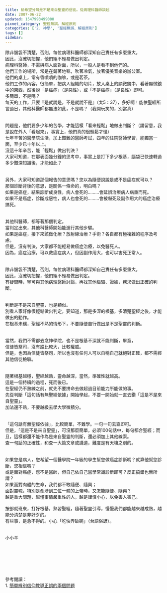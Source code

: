 ```yaml
---
title: 給希望分辨是不是來自聖靈的信徒。從病理科醫師談起
date: 2007-06-22
updated: 1547993499000
pixnet_category: 聖經無誤、解經原則
categories: ['2. 神學', '聖經無誤、解經原則']
tags: []
sidebar: 
---
```


<p>除非腦袋不清楚，否則，每位病理科醫師都深知自己責任有多麼重大。<br/>因此，沒確切把握，他們絕不輕易做出判定。<br/><!--more-->病理科醫師，不需與病人面對面，所以，一般人是看不到他們的。<br/>他們工作的場所，常是在鋪著地毯，吹著冷氣，放著優美音樂的辦公室。<br/>他們的桌上，常有香噴噴的咖啡，或是茗茶。<br/>他們工作的內容，很簡單，把病人組織的切片，放入桌上的顯微鏡中，看著顯微鏡中的東西，然後說「是癌症」（是惡性），或「不是癌症」（是良性）即可。<br/>多簡單，不是嗎？<br/>每天的工作，只要『是就說是，不是就說不是』（太5：37），多好啊！能依聖經所言過日，其他科醫師都無法如此，不是嗎？（我開玩笑的，別當真）<br/><br/><br/>問題是，他們要多少年的苦學，才能這樣「看來輕鬆」地做出判斷？（請留意，我是說在外人「看起來」，事實上，他們真的很輕鬆才怪）<br/>七年辛苦的醫學院生活，加上艱難的醫師考試，四年的住院醫師學習，能獨當一面，至少已十年以上。<br/>沒這十年辛苦，能「輕鬆」做出判決？<br/>大家可知道，在那表面幾分鐘的思考中，事實上是打下多少根基，腦袋已快速轉過多少艱深知識後，才能如此？<br/><br/><br/>另外，大家可知道那個報告的意思嗎？您以為隨便說說是或不是癌症就可以？<br/>那個診斷背後的意思，是關係一條命的，明白嗎？<br/>如果是癌症，結果診斷成良性，病人會死的………會延誤治療病人病重而死。<br/>如果不是癌症，診斷成惡性，病人也會死的………會被嚇死及副作用大的癌症治療搞死。<br/><br/><br/>其他科醫師，都等著那個判定。<br/>當判定出來，其他科醫師開始能進行其他步驟。<br/>如果是癌症，接下來該做化療？放射線治療？手術？各自都有極複雜的程序及考慮。<br/>但是，沒有判決，大家都不能輕易做癌症治療，以免醫死人。<br/>因為，癌症治療，可以救癌症病人，但因副作用大，也可以害死正常人。<br/><br/><br/>除非腦袋不清楚，否則，每位病理科醫師都深知自己責任有多麼重大。<br/>因此，沒確切把握，他們絕不輕易做出判定。<br/>有疑問時，寧可與其他病理醫師討論，再找其他檢驗、證據，務求做出正確的判斷。<br/><br/><br/>判斷是不是來自聖靈，也是類似。<br/>別看人家好像很輕鬆做出判定，要知道，那是多深的根基，多清楚聖經之後，才能做出的動作。<br/>在根基未穩，聖經不熟的情形下，不要隨便自行做出是不是聖靈的判斷。<br/><br/><br/>當然，我們不需都去念神學院，也不是根基不深就不能判斷，畢竟，<br/>信徒皆祭司，沒有誰比較大，比較權威。<br/>但是，也因為信徒皆祭司，所以也沒有任何人可以自稱自己就絕對正確，都不需經其他信徒檢驗。<br/><br/><br/>隨著根基越穩，聖經越熟，靈命越深，當然，準確性就越高。<br/>這是一個持續的過程，死而後已。<br/>在聖經仍不熟練之前，就先不要拼命去做超過目前能力所能做的事。<br/>先從判斷「這句話有無聖經依據」開始學起，不要一開始就一直去鑽「這是不是來自聖靈」。<br/>加法還不熟，不要越級去學大學微積分。<br/><br/><br/>「這句話有無聖經依據」，比較簡單，不難學。一句一句去查即可。<br/>但是，「這是不是來自聖靈」，可沒那麼簡單，必須100句話中，每句都合聖經；而且，這樣都還不能作為是來自聖靈的判斷，還必須加上其他線索。<br/>查一句話的正確性，和查一大篇文章或講道，難度是有天壤之別的。<br/><br/><br/>如果您是病人，您希望一個醫學院一年級的學生幫您做癌症診斷嗎？就算他幫您診斷，您相信嗎？<br/>或是面對癌症，您不是醫師，但自己依自己醫學常識診斷即可？反正搞錯也無所謂？<br/>如果面對肉體的生命，我們都不敢隨便、隨興；<br/>面對靈魂，特別是牽涉到三位一體的上帝時，又怎能隨便、隨興？<br/>越是重大問題，越懂事情嚴重性的人，越是謹慎小心，以免害人害己。<br/><br/>按部就班來，打好根基，熟習聖經，隨著聖靈引導，慢慢我們都能越來越成熟，越能分清楚是非好歹的。<br/>有些事，是急不得的。小心「吃快弄破碗」（台語俗諺）。<br/><br/><br/>小小羊<br/></p><p> </p><br/><br/><br/><br/>參考閱讀：<br/>1.	<a href="/posts/269192848" target="_blank">簡單辨別信仰教導正誤的兩個問題</a><br/><br/><br/>